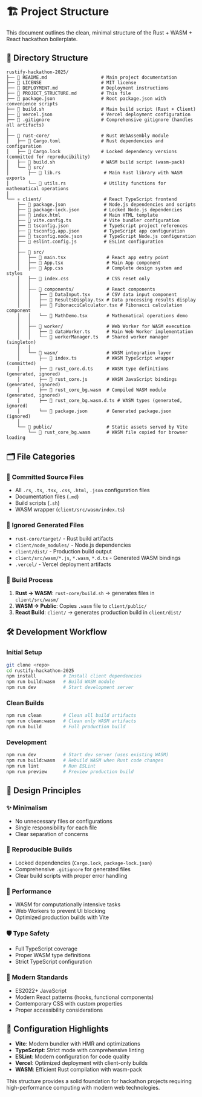 # 🏗️ Project Structure

This document outlines the clean, minimal structure of the Rust + WASM + React hackathon boilerplate.

## 📁 Directory Structure

```
rustify-hackathon-2025/
├── 📄 README.md                    # Main project documentation
├── 📄 LICENSE                      # MIT license
├── 📄 DEPLOYMENT.md                # Deployment instructions
├── 📄 PROJECT_STRUCTURE.md         # This file
├── 📄 package.json                 # Root package.json with convenience scripts
├── 📄 build.sh                     # Main build script (Rust + Client)
├── 📄 vercel.json                  # Vercel deployment configuration
├── 📄 .gitignore                   # Comprehensive gitignore (handles all artifacts)
│
├── 🦀 rust-core/                   # Rust WebAssembly module
│   ├── 📄 Cargo.toml               # Rust dependencies and configuration
│   ├── 📄 Cargo.lock               # Locked dependency versions (committed for reproducibility)
│   ├── 📄 build.sh                 # WASM build script (wasm-pack)
│   └── 📁 src/
│       ├── 📄 lib.rs                # Main Rust library with WASM exports
│       └── 📄 utils.rs              # Utility functions for mathematical operations
│
└── ⚛️ client/                       # React TypeScript frontend
    ├── 📄 package.json              # Node.js dependencies and scripts
    ├── 📄 package-lock.json         # Locked Node.js dependencies
    ├── 📄 index.html                # Main HTML template
    ├── 📄 vite.config.ts            # Vite bundler configuration
    ├── 📄 tsconfig.json             # TypeScript project references
    ├── 📄 tsconfig.app.json         # TypeScript app configuration
    ├── 📄 tsconfig.node.json        # TypeScript Node.js configuration
    ├── 📄 eslint.config.js          # ESLint configuration
    │
    ├── 📁 src/
    │   ├── 📄 main.tsx               # React app entry point
    │   ├── 📄 App.tsx                # Main App component
    │   ├── 📄 App.css                # Complete design system and styles
    │   ├── 📄 index.css              # CSS reset only
    │   │
    │   ├── 🧩 components/            # React components
    │   │   ├── 📄 DataInput.tsx      # CSV data input component
    │   │   ├── 📄 ResultsDisplay.tsx # Data processing results display
    │   │   ├── 📄 FibonacciCalculator.tsx # Fibonacci calculation component
    │   │   └── 📄 MathDemo.tsx       # Mathematical operations demo
    │   │
    │   ├── 👷 worker/                # Web Worker for WASM execution
    │   │   ├── 📄 dataWorker.ts      # Main Web Worker implementation
    │   │   └── 📄 workerManager.ts   # Shared worker manager (singleton)
    │   │
    │   └── 🔗 wasm/                  # WASM integration layer
    │       ├── 📄 index.ts           # WASM TypeScript wrapper (committed)
    │       ├── 📄 rust_core.d.ts     # WASM type definitions (generated, ignored)
    │       ├── 📄 rust_core.js       # WASM JavaScript bindings (generated, ignored)
    │       ├── 📄 rust_core_bg.wasm  # Compiled WASM module (generated, ignored)
    │       ├── 📄 rust_core_bg.wasm.d.ts # WASM types (generated, ignored)
    │       └── 📄 package.json       # Generated package.json (ignored)
    │
    └── 📁 public/                    # Static assets served by Vite
        └── 📄 rust_core_bg.wasm      # WASM file copied for browser loading
```

## 🗂️ File Categories

### 📝 **Committed Source Files**
- All `.rs`, `.ts`, `.tsx`, `.css`, `.html`, `.json` configuration files
- Documentation files (`.md`)
- Build scripts (`.sh`)
- WASM wrapper (`client/src/wasm/index.ts`)

### 🚫 **Ignored Generated Files**
- `rust-core/target/` - Rust build artifacts
- `client/node_modules/` - Node.js dependencies
- `client/dist/` - Production build output
- `client/src/wasm/*.js`, `*.wasm`, `*.d.ts` - Generated WASM bindings
- `.vercel/` - Vercel deployment artifacts

### 🔄 **Build Process**
1. **Rust → WASM**: `rust-core/build.sh` → generates files in `client/src/wasm/`
2. **WASM → Public**: Copies `.wasm` file to `client/public/`
3. **React Build**: `client/` → generates production build in `client/dist/`

## 🛠️ **Development Workflow**

### Initial Setup
```bash
git clone <repo>
cd rustify-hackathon-2025
npm install          # Install client dependencies
npm run build:wasm   # Build WASM module
npm run dev          # Start development server
```

### Clean Builds
```bash
npm run clean        # Clean all build artifacts
npm run clean:wasm   # Clean only WASM artifacts
npm run build        # Full production build
```

### Development
```bash
npm run dev          # Start dev server (uses existing WASM)
npm run build:wasm   # Rebuild WASM when Rust code changes
npm run lint         # Run ESLint
npm run preview      # Preview production build
```

## 🎯 **Design Principles**

### ✨ **Minimalism**
- No unnecessary files or configurations
- Single responsibility for each file
- Clear separation of concerns

### 🔄 **Reproducible Builds**
- Locked dependencies (`Cargo.lock`, `package-lock.json`)
- Comprehensive `.gitignore` for generated files
- Clear build scripts with proper error handling

### 🚀 **Performance**
- WASM for computationally intensive tasks
- Web Workers to prevent UI blocking
- Optimized production builds with Vite

### 🛡️ **Type Safety**
- Full TypeScript coverage
- Proper WASM type definitions
- Strict TypeScript configuration

### 📱 **Modern Standards**
- ES2022+ JavaScript
- Modern React patterns (hooks, functional components)
- Contemporary CSS with custom properties
- Proper accessibility considerations

## 🔧 **Configuration Highlights**

- **Vite**: Modern bundler with HMR and optimizations
- **TypeScript**: Strict mode with comprehensive linting
- **ESLint**: Modern configuration for code quality
- **Vercel**: Optimized deployment with client-only builds
- **WASM**: Efficient Rust compilation with wasm-pack

This structure provides a solid foundation for hackathon projects requiring high-performance computing with modern web technologies.